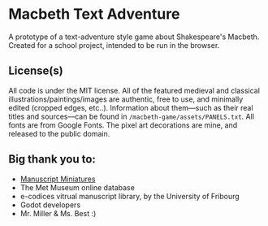 # Macbeth Text Adventure

A prototype of a text-adventure style game about Shakespeare's Macbeth. Created for a school project, intended to be run in the browser.

## License(s)
All code is under the MIT license. All of the featured medieval and classical illustrations/paintings/images are authentic, free to use, and minimally edited (cropped edges, etc..). Information about them—such as their real titles and sources—can be found in ```/macbeth-game/assets/PANELS.txt```. All fonts are from Google Fonts. The pixel art decorations are mine, and released to the public domain.

## Big thank you to:
- [Manuscript Miniatures](https://manuscriptminiatures.com/)
- The Met Museum online database
- e-codices vitrual manuscript library, by the University of Fribourg
- Godot developers
- Mr. Miller & Ms. Best :)
